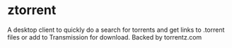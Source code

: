 ztorrent
========

A desktop client to quickly do a search for torrents and get links to .torrent files or add to Transmission for download. Backed by torrentz.com
